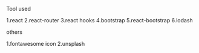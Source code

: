 Tool used

1.react
2.react-router
3.react hooks
4.bootstrap
5.react-bootstrap
6.lodash

others

1.fontawesome icon
2.unsplash
